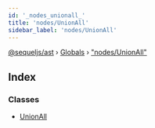 ```yaml
---
id: '_nodes_unionall_'
title: 'nodes/UnionAll'
sidebar_label: 'nodes/UnionAll'
---
```


[@sequeljs/ast](../index.md) › [Globals](../globals.md) ›
["nodes/UnionAll"](_nodes_unionall_.md)

## Index

### Classes

- [UnionAll](../classes/_nodes_unionall_.unionall.md)

